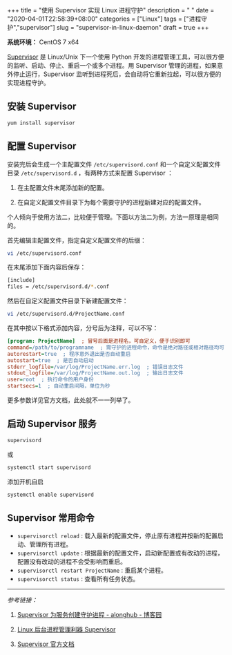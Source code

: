 +++
title = "使用 Supervisor 实现 Linux 进程守护"
description = " "
date = "2020-04-01T22:58:39+08:00"
categories = ["Linux"]
tags = ["进程守护","supervisor"]
slug = "supervisor-in-linux-daemon"
draft = true
+++

**系统环境：** CentOS 7 x64

[Supervisor](http://supervisord.org/) 是 Linux/Unix 下一个使用 Python 开发的进程管理工具，可以很方便的监听、启动、停止、重启一个或多个进程。用 Supervisor 管理的进程，如果意外停止运行，Supervisor 监听到进程死后，会自动将它重新拉起，可以很方便的实现进程守护。

## 安装 Supervisor

```bash
yum install supervisor
```


## 配置 Supervisor

安装完后会生成一个主配置文件 `/etc/supervisord.conf` 和一个自定义配置文件目录 `/etc/supervisord.d` ，有两种方式来配置 Supervisor ：

1. 在主配置文件末尾添加新的配置。

2. 在自定义配置文件目录下为每个需要守护的进程新建对应的配置文件。

个人倾向于使用方法二，比较便于管理。下面以方法二为例，方法一原理是相同的。

首先编辑主配置文件，指定自定义配置文件的后缀：

```bash
vi /etc/supervisord.conf
```

在末尾添加下面内容后保存：

```bash
[include]
files = /etc/supervisord.d/*.conf
```

然后在自定义配置文件目录下新建配置文件：

```bash
vi /etc/supervisord.d/ProjectName.conf
```

在其中按以下格式添加内容，分号后为注释，可以不写：

```ini
[program: ProjectName]  ; 冒号后面是进程名，可自定义，便于识别即可
command=/path/to/programname  ; 需守护的进程命令，命令是绝对路径或相对路径均可
autorestart=true  ; 程序意外退出是否自动重启
autostart=true  ; 是否自动启动
stderr_logfile=/var/log/ProjectName.err.log  ; 错误日志文件
stdout_logfile=/var/log/ProjectName.out.log  ; 输出日志文件
user=root  ; 执行命令的用户身份
startsecs=1  ; 自动重启间隔，单位为秒
```

更多参数详见官方文档，此处就不一一列举了。

## 启动 Supervisor 服务

```bash
supervisord
```

或

```bash
systemctl start supervisord
```

添加开机自启

```bash
systemctl enable supervisord
```

## Supervisor 常用命令

* `supervisorctl reload` : 载入最新的配置文件，停止原有进程并按新的配置启动、管理所有进程。
* `supervisorctl update` : 根据最新的配置文件，启动新配置或有改动的进程，配置没有改动的进程不会受影响而重启。
* `supervisorctl restart ProjectName` : 重启某个进程。
* `supervisorctl status` : 查看所有任务状态。

---

*参考链接：*

1. [Supervisor 为服务创建守护进程 - alonghub - 博客园](https://www.cnblogs.com/along21/p/10255681.html/)

2. [Linux 后台进程管理利器 Supervisor](kuanghy.github.io/2016/03/21/supervisor/)

3. [Supervisor 官方文档](http://supervisord.org/)
